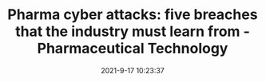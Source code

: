 ---
"title": "Pharma cyber attacks: five breaches that the industry must learn from - Pharmaceutical Technology"
"date": "2021-9-17 10:23:37"
"feed_name": "GOOGLENEWSINDUSTRIAL"
"feed_website": "https://news.google.com/search?q=industrial%2Bincident&hl=en-US&gl=US&ceid=US:en"
"feed_rss": "https://news.google.com/rss/search?q=industrial%2Bincident&hl=en-US&gl=US&ceid=US:en"
"link": "https://www.pharmaceutical-technology.com/features/pharma-cyber-attacks/"
"file": "_posts/2021-1-1-2aba34e974a79577a735940e70c34c6a8f49040a.md"
"accident": "0"
"drilling": "0"
"dead": "0"
"injured": "0"
---